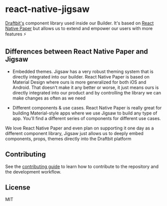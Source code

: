# react-native-jigsaw

[Draftbit's](https://draftbit.com) component library used inside our Builder.
It's based on [React Native
Paper](https://github.com/callstack/react-native-paper) but allows us to extend
and empower our users with more features ⚡️

## Differences between React Native Paper and Jigsaw

- Embedded themes. Jigsaw has a very robust theming system that is directly
  integrated into our builder. React Native Paper is based on Material Design
  where ours is more generalized for both iOS and Android. That doesn't make it
  any better or worse, it just means ours is directly integrated into our
  product and by controlling the library we can make changes as often as we need

- Different components & use cases. React Native Paper is really great for
  building Material-style apps where we use Jigsaw to build any type of app.
  You'll find a different series of components for different use cases.

We love React Native Paper and even plan on supporting it one day as a different
component library, Jigsaw just allows us to deeply embed components, props,
themes directly into the Draftbit platform

## Contributing

See the [contributing guide](CONTRIBUTING.md) to learn how to contribute to the
repository and the development workflow.


## License

MIT
